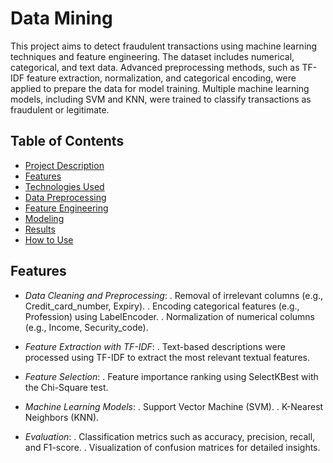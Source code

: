 # Data Mining 

This project aims to detect fraudulent transactions using machine learning techniques and feature engineering. The dataset includes numerical, categorical, and text data. Advanced preprocessing methods, such as TF-IDF feature extraction, normalization, and categorical encoding, were applied to prepare the data for model training. Multiple machine learning models, including SVM and KNN, were trained to classify transactions as fraudulent or legitimate.

## Table of Contents
- [Project Description](#project-description)
- [Features](#features)
- [Technologies Used](#technologies-used)
- [Data Preprocessing](#data-preprocessing)
- [Feature Engineering](#feature-engineering)
- [Modeling](#modeling)
- [Results](#results)
- [How to Use](#how-to-use)

## Features
 - *Data Cleaning and Preprocessing*:
    . Removal of irrelevant columns (e.g., Credit_card_number, Expiry).
    . Encoding categorical features (e.g., Profession) using LabelEncoder.
    . Normalization of numerical columns (e.g., Income, Security_code).

- *Feature Extraction with TF-IDF*:
    . Text-based descriptions were processed using TF-IDF to extract the most relevant textual features.
  
- *Feature Selection*:
    . Feature importance ranking using SelectKBest with the Chi-Square test.
  
- *Machine Learning Models*:
    . Support Vector Machine (SVM).
    . K-Nearest Neighbors (KNN).
  
- *Evaluation*:
    . Classification metrics such as accuracy, precision, recall, and F1-score.
    . Visualization of confusion matrices for detailed insights.
